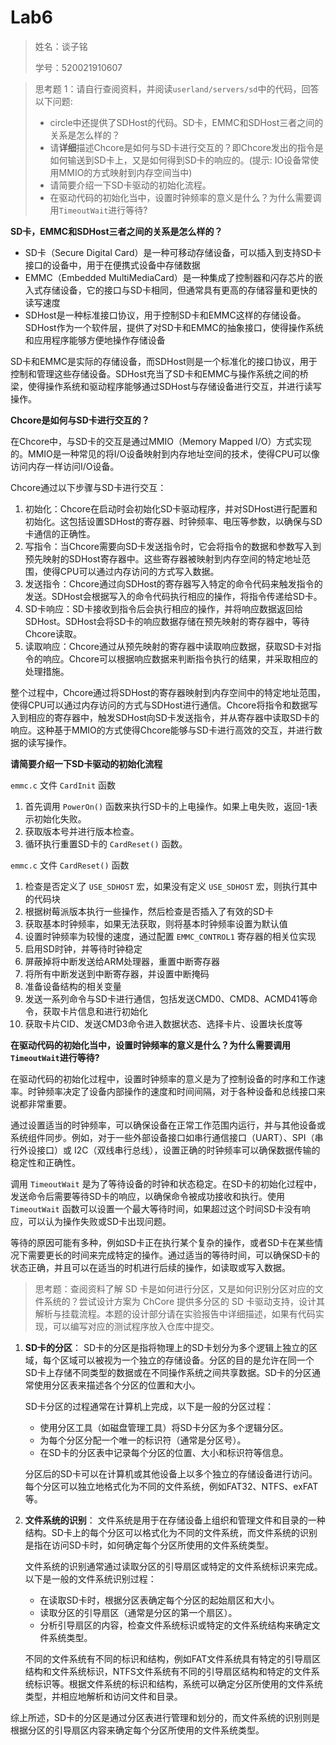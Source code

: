 # Lab6

> 姓名：谈子铭
>
> 学号：520021910607

> 思考题 1：请自行查阅资料，并阅读`userland/servers/sd`中的代码，回答以下问题:
>
> - circle中还提供了SDHost的代码。SD卡，EMMC和SDHost三者之间的关系是怎么样的？
> - 请**详细**描述Chcore是如何与SD卡进行交互的？即Chcore发出的指令是如何输送到SD卡上，又是如何得到SD卡的响应的。(提示: IO设备常使用MMIO的方式映射到内存空间当中)
> - 请简要介绍一下SD卡驱动的初始化流程。
> - 在驱动代码的初始化当中，设置时钟频率的意义是什么？为什么需要调用`TimeoutWait`进行等待?

**SD卡，EMMC和SDHost三者之间的关系是怎么样的？**

- SD卡（Secure Digital Card）是一种可移动存储设备，可以插入到支持SD卡接口的设备中，用于在便携式设备中存储数据
- EMMC（Embedded MultiMediaCard）是一种集成了控制器和闪存芯片的嵌入式存储设备，它的接口与SD卡相同，但通常具有更高的存储容量和更快的读写速度
- SDHost是一种标准接口协议，用于控制SD卡和EMMC这样的存储设备。SDHost作为一个软件层，提供了对SD卡和EMMC的抽象接口，使得操作系统和应用程序能够方便地操作存储设备

SD卡和EMMC是实际的存储设备，而SDHost则是一个标准化的接口协议，用于控制和管理这些存储设备。SDHost充当了SD卡和EMMC与操作系统之间的桥梁，使得操作系统和驱动程序能够通过SDHost与存储设备进行交互，并进行读写操作。

**Chcore是如何与SD卡进行交互的？**

在Chcore中，与SD卡的交互是通过MMIO（Memory Mapped I/O）方式实现的。MMIO是一种常见的将I/O设备映射到内存地址空间的技术，使得CPU可以像访问内存一样访问I/O设备。

Chcore通过以下步骤与SD卡进行交互：

1. 初始化：Chcore在启动时会初始化SD卡驱动程序，并对SDHost进行配置和初始化。这包括设置SDHost的寄存器、时钟频率、电压等参数，以确保与SD卡通信的正确性。
2. 写指令：当Chcore需要向SD卡发送指令时，它会将指令的数据和参数写入到预先映射的SDHost寄存器中。这些寄存器被映射到内存空间的特定地址范围，使得CPU可以通过内存访问的方式写入数据。
3. 发送指令：Chcore通过向SDHost的寄存器写入特定的命令代码来触发指令的发送。SDHost会根据写入的命令代码执行相应的操作，将指令传递给SD卡。
4. SD卡响应：SD卡接收到指令后会执行相应的操作，并将响应数据返回给SDHost。SDHost会将SD卡的响应数据存储在预先映射的寄存器中，等待Chcore读取。
5. 读取响应：Chcore通过从预先映射的寄存器中读取响应数据，获取SD卡对指令的响应。Chcore可以根据响应数据来判断指令执行的结果，并采取相应的处理措施。

整个过程中，Chcore通过将SDHost的寄存器映射到内存空间中的特定地址范围，使得CPU可以通过内存访问的方式与SDHost进行通信。Chcore将指令和数据写入到相应的寄存器中，触发SDHost向SD卡发送指令，并从寄存器中读取SD卡的响应。这种基于MMIO的方式使得Chcore能够与SD卡进行高效的交互，并进行数据的读写操作。

**请简要介绍一下SD卡驱动的初始化流程**

`emmc.c` 文件 `CardInit` 函数

1. 首先调用 `PowerOn()` 函数来执行SD卡的上电操作。如果上电失败，返回-1表示初始化失败。
2. 获取版本号并进行版本检查。
3. 循环执行重置SD卡的 `CardReset()` 函数。

`emmc.c` 文件 `CardReset()` 函数

1. 检查是否定义了 `USE_SDHOST` 宏，如果没有定义 `USE_SDHOST` 宏，则执行其中的代码块
2. 根据树莓派版本执行一些操作，然后检查是否插入了有效的SD卡
3. 获取基本时钟频率，如果无法获取，则将基本时钟频率设置为默认值
4. 设置时钟频率为较慢的速度，通过配置 `EMMC_CONTROL1` 寄存器的相关位实现
5. 启用SD时钟，并等待时钟稳定
6. 屏蔽掉将中断发送给ARM处理器，重置中断寄存器
7. 将所有中断发送到中断寄存器，并设置中断掩码
8. 准备设备结构的相关变量
9. 发送一系列命令与SD卡进行通信，包括发送CMD0、CMD8、ACMD41等命令，获取卡片信息和进行初始化
10. 获取卡片CID、发送CMD3命令进入数据状态、选择卡片、设置块长度等

**在驱动代码的初始化当中，设置时钟频率的意义是什么？为什么需要调用`TimeoutWait`进行等待?**

在驱动代码的初始化过程中，设置时钟频率的意义是为了控制设备的时序和工作速率。时钟频率决定了设备内部操作的速度和时间间隔，对于各种设备和总线接口来说都非常重要。

通过设置适当的时钟频率，可以确保设备在正常工作范围内运行，并与其他设备或系统组件同步。例如，对于一些外部设备接口如串行通信接口（UART）、SPI（串行外设接口）或 I2C（双线串行总线），设置正确的时钟频率可以确保数据传输的稳定性和正确性。

调用 `TimeoutWait` 是为了等待设备的时钟和状态稳定。在SD卡的初始化过程中，发送命令后需要等待SD卡的响应，以确保命令被成功接收和执行。使用 `TimeoutWait` 函数可以设置一个最大等待时间，如果超过这个时间SD卡没有响应，可以认为操作失败或SD卡出现问题。

等待的原因可能有多种，例如SD卡正在执行某个复杂的操作，或者SD卡在某些情况下需要更长的时间来完成特定的操作。通过适当的等待时间，可以确保SD卡的状态正确，并且可以在适当的时机进行后续的操作，如读取或写入数据。

> 思考题：查阅资料了解 SD 卡是如何进行分区，又是如何识别分区对应的文件系统的？尝试设计方案为 ChCore 提供多分区的 SD 卡驱动支持，设计其解析与挂载流程。本题的设计部分请在实验报告中详细描述，如果有代码实现，可以编写对应的测试程序放入仓库中提交。

1. **SD卡的分区**：
   SD卡的分区是指将物理上的SD卡划分为多个逻辑上独立的区域，每个区域可以被视为一个独立的存储设备。分区的目的是允许在同一个SD卡上存储不同类型的数据或在不同操作系统之间共享数据。SD卡的分区通常使用分区表来描述各个分区的位置和大小。

   SD卡分区的过程通常在计算机上完成，以下是一般的分区过程：
   - 使用分区工具（如磁盘管理工具）将SD卡分区为多个逻辑分区。
   - 为每个分区分配一个唯一的标识符（通常是分区号）。
   - 在SD卡的分区表中记录每个分区的位置、大小和标识符等信息。

   分区后的SD卡可以在计算机或其他设备上以多个独立的存储设备进行访问。每个分区可以独立地格式化为不同的文件系统，例如FAT32、NTFS、exFAT等。

2. **文件系统的识别**：
   文件系统是用于在存储设备上组织和管理文件和目录的一种结构。SD卡上的每个分区可以格式化为不同的文件系统，而文件系统的识别是指在访问SD卡时，如何确定每个分区所使用的文件系统类型。

   文件系统的识别通常通过读取分区的引导扇区或特定的文件系统标识来完成。以下是一般的文件系统识别过程：
   - 在读取SD卡时，根据分区表确定每个分区的起始扇区和大小。
   - 读取分区的引导扇区（通常是分区的第一个扇区）。
   - 分析引导扇区的内容，检查文件系统标识或特定的文件系统结构来确定文件系统类型。

   不同的文件系统有不同的标识和结构，例如FAT文件系统具有特定的引导扇区结构和文件系统标识，NTFS文件系统有不同的引导扇区结构和特定的文件系统标识等。根据文件系统的标识和结构，系统可以确定分区所使用的文件系统类型，并相应地解析和访问文件和目录。

综上所述，SD卡的分区是通过分区表进行管理和划分的，而文件系统的识别则是根据分区的引导扇区内容来确定每个分区所使用的文件系统类型。